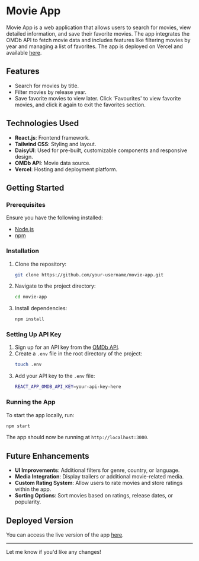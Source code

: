 # Movie App

Movie App is a web application that allows users to search for movies, view detailed information, and save their favorite movies. The app integrates the OMDb API to fetch movie data and includes features like filtering movies by year and managing a list of favorites. The app is deployed on Vercel and available [here](https://movie-app-alpha.vercel.app/).

## Features

- Search for movies by title.
- Filter movies by release year.
- Save favorite movies to view later. Click 'Favourites' to view favorite movies, and click it again to exit the favorites section.

## Technologies Used

- **React.js**: Frontend framework.
- **Tailwind CSS**: Styling and layout.
- **DaisyUI**: Used for pre-built, customizable components and responsive design.
- **OMDb API**: Movie data source.
- **Vercel**: Hosting and deployment platform.

## Getting Started

### Prerequisites

Ensure you have the following installed:

- [Node.js](https://nodejs.org/) 
- [npm](https://www.npmjs.com/) 

### Installation

1. Clone the repository:
   ```bash
   git clone https://github.com/your-username/movie-app.git
   ```
2. Navigate to the project directory:
   ```bash
   cd movie-app
   ```
3. Install dependencies:
   ```bash
   npm install
   ```

### Setting Up API Key

1. Sign up for an API key from the [OMDb API](http://www.omdbapi.com/apikey.aspx).
2. Create a `.env` file in the root directory of the project:
   ```bash
   touch .env
   ```
3. Add your API key to the `.env` file:
   ```bash
   REACT_APP_OMDB_API_KEY=your-api-key-here
   ```

### Running the App

To start the app locally, run:

```bash
npm start
```

The app should now be running at `http://localhost:3000`.

## Future Enhancements

- **UI Improvements**: Additional filters for genre, country, or language.
- **Media Integration**: Display trailers or additional movie-related media.
- **Custom Rating System**: Allow users to rate movies and store ratings within the app.
- **Sorting Options**: Sort movies based on ratings, release dates, or popularity.

## Deployed Version

You can access the live version of the app [here](https://movie-app-alpha.vercel.app/).

---

Let me know if you'd like any changes!
